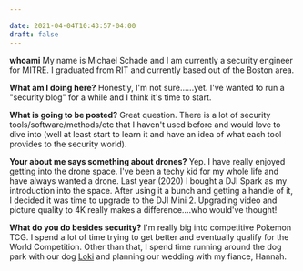 ```yaml
---

date: 2021-04-04T10:43:57-04:00
draft: false
---
```

**whoami**
My name is Michael Schade and I am currently a security engineer for MITRE. I graduated from RIT and currently based out of the Boston area.

**What am I doing here?**
Honestly, I'm not sure......yet. I've wanted to run a "security blog" for a while and I think it's time to start.

**What is going to be posted?**
Great question. There is a lot of security tools/software/methods/etc that I haven't used before and would love to dive into (well at least start to learn it and have an idea of what each tool provides to the security world).

**Your about me says something about drones?**
Yep. I have really enjoyed getting into the drone space. I've been a techy kid for my whole life and have always wanted a drone. Last year (2020) I bought a DJI Spark as my introduction into the space. After using it a bunch and getting a handle of it, I decided it was time to upgrade to the DJI Mini 2. Upgrading video and picture quality to 4K really makes a difference....who would've thought!

**What do you do besides security?**
I'm really big into competitive Pokemon TCG. I spend a lot of time trying to get better and eventually qualify for the World Competition. Other than that, I spend time running around the dog park with our dog [Loki](https://www.instagram.com/loki_weenie) and planning our wedding with my fiance, Hannah.
